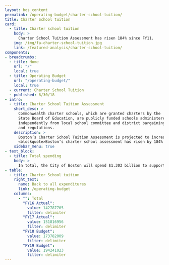 ```yaml
---
layout: bos_content
permalink: /operating-budget/charter-school-tuition/
title: Charter School tuition
card:
  - title: Charter school tuition
    body: >
      Charter School Tuition Assessment has risen 184% since FY11.
    img: /img/fa-charter-school-tuition.jpg
    link: /featured-analysis/charter-school-tuition/
components:
- breadcrumbs:
  - title: Home
    url: "/"
    local: true
  - title: Operating Budget
    url: "/operating-budget/"
    local: true
  - current: Charter School Tuition
  - published: 6/30/18
- intro:
  - title: Charter School Tuition Assessment
    short_desc: >
      Commonwealth charter schools, which are granted charters by the 
      State Board of Education, are publicly funded schools administered 
      independently from local school committee and district bargaining rules 
      and regulations.
    description: >
      Boston’s Charter School Tuition Assessment is projected to increase by $20.5 million (11.8%) over the FY18 budget, as about 11,084 students are projected to attend a Commonwealth Charter School in FY19. This increase brings Boston’s Charter School Tuition Assessment to $194.2 million. Boston has seen its charter school costs rise dramatically since the enactment of the 2010 Achievement Gap Legislation (184% or $126 million between FY11 and FY19 Budget). Although the proposed charter school cap ballot initiative did not pass in 2016, the City anticipates that its assessment will continue to rise as tuition rates increase and the cap allows a moderate number of new seats each year
      <blockquote>Boston’s charter school assessment has risen by 184% since the enactment of the 2010 Achievement Gap Legislation.</blockquote>
    sidebar_menu: true
- text_block:
  - title: Total spending
    body: >
      In total, the City of Boston will spend $1.303 billion to support education-related programs – from prekindergarten to high school in the Boston Public School system as well as Commonwealth Charter Schools.  This spending will increase at Boston Public Schools as collective bargaining contracts are settled. 
- table:
  - title: Charter School tuition
    right_text:
      name: Back to all expenditures
      link: /operating-budget
    columns:
      - "": Total
        "FY16 Actual": 
          value: 142787705
          filter: delimiter
        "FY17 Actual": 
          value: 151816956
          filter: delimiter
        "FY18 Budget": 
          value: 173782009
          filter: delimiter
        "FY19 Budget": 
          value: 194241023
          filter: delimiter
---
```

